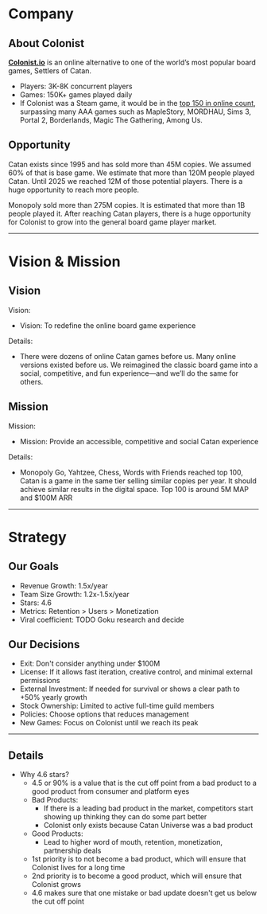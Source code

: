 # Company

## About Colonist
  
**[Colonist.io](https://colonist.io/)** is an online alternative to one of the world’s most popular board games, Settlers of Catan. 
+ Players: 3K-8K concurrent players
+ Games: 150K+ games played daily
+ If Colonist was a Steam game, it would be in the [top 150 in online count](https://steamcharts.com/top/p.8), surpassing many AAA games such as MapleStory, MORDHAU, Sims 3, Portal 2, Borderlands, Magic The Gathering, Among Us.
  
## Opportunity
Catan exists since 1995 and has sold more than 45M copies. We assumed 60% of that is base game. We estimate that more than 120M people played Catan. Until 2025 we reached 12M of those potential players. There is a huge opportunity to reach more people. 

Monopoly sold more than 275M copies. It is estimated that more than 1B people played it. After reaching Catan players, there is a huge opportunity for Colonist to grow into the general board game player market.

-----

# Vision & Mission

## Vision

Vision:
* Vision: To redefine the online board game experience

Details:
* There were dozens of online Catan games before us. Many online versions existed before us. We reimagined the classic board game into a social, competitive, and fun experience—and we’ll do the same for others.

## Mission

Mission:
* Mission: Provide an accessible, competitive and social Catan experience

Details:
* Monopoly Go, Yahtzee, Chess, Words with Friends reached top 100, Catan is a game in the same tier selling similar copies per year. It should achieve similar results in the digital space. Top 100 is around 5M MAP and $100M ARR

-----

# Strategy

## Our Goals
- Revenue Growth: 1.5x/year
- Team Size Growth: 1.2x-1.5x/year
- Stars: 4.6
- Metrics: Retention > Users > Monetization
- Viral coefficient: TODO Goku research and decide

## Our Decisions
- Exit: Don't consider anything under $100M
- License: If it allows fast iteration, creative control, and minimal external permissions
- External Investment: If needed for survival or shows a clear path to +50% yearly growth
- Stock Ownership: Limited to active full-time guild members
- Policies: Choose options that reduces management
- New Games: Focus on Colonist until we reach its peak

-----

## Details
- Why 4.6 stars? 
  - 4.5 or 90% is a value that is the cut off point from a bad product to a good product from consumer and platform eyes
  - Bad Products:
    - If there is a leading bad product in the market, competitors start showing up thinking they can do some part better
    - Colonist only exists because Catan Universe was a bad product
  - Good Products:
    - Lead to higher word of mouth, retention, monetization, partnership deals
  - 1st priority is to not become a bad product, which will ensure that Colonist lives for a long time
  - 2nd priority is to become a good product, which will ensure that Colonist grows
  - 4.6 makes sure that one mistake or bad update doesn't get us below the cut off point
